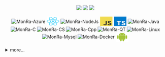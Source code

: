 <!--Hello
<h2><img src="https://emojis.slackmojis.com/emojis/images/1531849430/4246/blob-sunglasses.gif?1531849430" width="30"/> Hi 👋 , I'm MonRá! <img src="https://media.giphy.com/media/12oufCB0MyZ1Go/giphy.gif" width="50"></h2>
-->

<div>
  </p>
  <div align="center">
   <a href="https://www.facebook.com/ramon.chaib" target="_blank"><img src="https://img.shields.io/badge/-Facebook-%230077B5?style=for-the-badge&logo=facebook&logoColor=white" target="_blank"></a> 
  <a href="https://www.instagram.com/monrapps/" target="_blank"><img src="https://img.shields.io/badge/-Instagram-%23E4405F?style=for-the-badge&logo=instagram&logoColor=white" target="_blank"></a>
  <a href="https://www.linkedin.com/in/ramon-chaib-27007635/" target="_blank"><img src="https://img.shields.io/badge/-LinkedIn-%230077B5?style=for-the-badge&logo=linkedin&logoColor=white" target="_blank"></a>   
</div>
  
 <div style="display: inline_block" align="center"><br>
  <img align="center" alt="MonRa-Azure" height="30" width="40" src="https://cdn.jsdelivr.net/gh/devicons/devicon/icons/azure/azure-original.svg">
  <img align="center" alt="MonRa-React" height="30" width="40" src="https://raw.githubusercontent.com/devicons/devicon/master/icons/react/react-original.svg">
  <img align="center" alt="MonRa-NodeJs" height="30" width="40" src="https://cdn.jsdelivr.net/gh/devicons/devicon/icons/nodejs/nodejs-original.svg">
  <img align="center" alt="MonRa-Js" height="30" width="40" src="https://raw.githubusercontent.com/devicons/devicon/master/icons/javascript/javascript-original.svg">     <img align="center" alt="MonRa-Ts" height="30" width="40" src="https://raw.githubusercontent.com/devicons/devicon/master/icons/typescript/typescript-original.svg">
  <img align="center" alt="MonRa-Java" height="30" width="40" src="https://cdn.jsdelivr.net/gh/devicons/devicon/icons/java/java-original.svg">
  <img align="center" alt="MonRa-C" height="30" width="40" src="https://cdn.jsdelivr.net/gh/devicons/devicon/icons/c/c-original.svg">
  <img align="center" alt="MonRa-CS" height="30" width="40" src="https://cdn.jsdelivr.net/gh/devicons/devicon/icons/csharp/csharp-original.svg">
  <img align="center" alt="MonRa-Cpp" height="30" width="40" src="https://cdn.jsdelivr.net/gh/devicons/devicon/icons/cplusplus/cplusplus-original.svg">
  <img align="center" alt="MonRa-QT" height="30" width="40" src="https://cdn.jsdelivr.net/gh/devicons/devicon/icons/qt/qt-original.svg">
  <img align="center" alt="MonRa-Linux" height="30" width="40" src="https://cdn.jsdelivr.net/gh/devicons/devicon/icons/linux/linux-original.svg">
  <img align="center" alt="MonRa-Mysql" height="30" width="40" src="https://cdn.jsdelivr.net/gh/devicons/devicon/icons/mysql/mysql-original.svg">
  <img align="center" alt="MonRa-Docker" height="30" width="40" src="https://cdn.jsdelivr.net/gh/devicons/devicon/icons/docker/docker-original.svg">  
  <img align="center" alt="MonRa-Android" height="30" width="40" src="https://github.com/devicons/devicon/blob/master/icons/android/android-original.svg">
  
</div>
</a>

</br>
<!--
[![github activity graph](https://activity-graph.herokuapp.com/graph?username=monrapps&theme=chartreuse-dark)](https://github.com/monrapps/)
-->
<div>
<details>
      <summary>more...</summary>
      
<!--
### <img src="https://media.giphy.com/media/VgCDAzcKvsR6OM0uWg/giphy.gif" width="50"> A little more about me...  

```javascript
const monra = {
    pronouns: "He" | "Him",
    code: ["any"],
    askMeAbout: ["any"],
    technologies: {
        backEnd: {
            js: ["any"],
        },
        mobileApp: {
            native: ["Android Development"]
        },
        devOps: ["AWS", "Docker🐳", "Route53", "Nginx"],
        databases: ["mongo", "MySql", "sqlite"],
        misc: ["Firebase", "Socket.IO", "selenium", "open-cv", "php", "SuiteApp"]
    },
    architecture: ["Serverless Architecture", "Progressive web applications", "Single page applications"],
    currentFocus: "Building Robots to ease opertations",
    funFact: "There are two ways to write error-free programs; only the third one works"
};
```
-->

---
<!--START_SECTION:waka-->
![Code Time](http://img.shields.io/badge/Code%20Time-1%2C097%20hrs%2055%20mins-blue)

![Profile Views](http://img.shields.io/badge/Profile%20Views-0-blue)

![Lines of code](https://img.shields.io/badge/From%20Hello%20World%20I%27ve%20Written-3.1%20million%20lines%20of%20code-blue)

**🐱 My GitHub Data** 

> 📦 57.1 kB Used in GitHub's Storage 
 > 
> 🏆 1,080 Contributions in the Year 2025
 > 
> 🚫 Not Opted to Hire
 > 
> 📜 24 Public Repositories 
 > 
> 🔑 20 Private Repositories 
 > 
**I'm an Early 🐤** 

```text
🌞 Morning                8451 commits        ████████░░░░░░░░░░░░░░░░░   33.99 % 
🌆 Daytime                10937 commits       ███████████░░░░░░░░░░░░░░   43.99 % 
🌃 Evening                3752 commits        ████░░░░░░░░░░░░░░░░░░░░░   15.09 % 
🌙 Night                  1721 commits        ██░░░░░░░░░░░░░░░░░░░░░░░   06.92 % 
```
📅 **I'm Most Productive on Thursday** 

```text
Monday                   4628 commits        █████░░░░░░░░░░░░░░░░░░░░   18.62 % 
Tuesday                  4571 commits        █████░░░░░░░░░░░░░░░░░░░░   18.39 % 
Wednesday                4724 commits        █████░░░░░░░░░░░░░░░░░░░░   19.00 % 
Thursday                 5272 commits        █████░░░░░░░░░░░░░░░░░░░░   21.21 % 
Friday                   3386 commits        ███░░░░░░░░░░░░░░░░░░░░░░   13.62 % 
Saturday                 1321 commits        █░░░░░░░░░░░░░░░░░░░░░░░░   05.31 % 
Sunday                   959 commits         █░░░░░░░░░░░░░░░░░░░░░░░░   03.86 % 
```


📊 **This Week I Spent My Time On** 

```text
🕑︎ Time Zone: America/Sao_Paulo

💬 Programming Languages: 
Other                    2 hrs 28 mins       ███████████░░░░░░░░░░░░░░   42.08 % 
YAML                     1 hr 8 mins         █████░░░░░░░░░░░░░░░░░░░░   19.33 % 
Docker                   28 mins             ██░░░░░░░░░░░░░░░░░░░░░░░   08.05 % 
Makefile                 25 mins             ██░░░░░░░░░░░░░░░░░░░░░░░   07.36 % 
C                        22 mins             ██░░░░░░░░░░░░░░░░░░░░░░░   06.27 % 

🔥 Editors: 
VS Code                  5 hrs 52 mins       █████████████████████████   100.00 % 

🐱‍💻 Projects: 
gww-v6i                  2 hrs 16 mins       ██████████░░░░░░░░░░░░░░░   38.58 % 
zmqslip                  1 hr 51 mins        ████████░░░░░░░░░░░░░░░░░   31.49 % 
kernel                   37 mins             ███░░░░░░░░░░░░░░░░░░░░░░   10.61 % 
u-boot                   30 mins             ██░░░░░░░░░░░░░░░░░░░░░░░   08.71 % 
Unknown Project          20 mins             █░░░░░░░░░░░░░░░░░░░░░░░░   05.78 % 

💻 Operating System: 
WSL                      5 hrs 32 mins       ████████████████████████░   94.22 % 
Windows                  20 mins             █░░░░░░░░░░░░░░░░░░░░░░░░   05.78 % 
```

**I Mostly Code in C++** 

```text
C                        15 repos            █████░░░░░░░░░░░░░░░░░░░░   18.52 % 
Java                     9 repos             ███░░░░░░░░░░░░░░░░░░░░░░   11.11 % 
Python                   8 repos             ██░░░░░░░░░░░░░░░░░░░░░░░   09.88 % 
JavaScript               7 repos             ██░░░░░░░░░░░░░░░░░░░░░░░   08.64 % 
HTML                     5 repos             ██░░░░░░░░░░░░░░░░░░░░░░░   06.17 % 
```



**Timeline**

![Lines of Code chart](https://raw.githubusercontent.com/monrapps/monrapps/master/assets/bar_graph.png)


 Last Updated on 27/03/2025 23:17:04 UTC
<!--END_SECTION:waka-->
